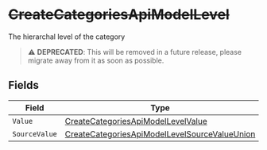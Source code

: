 # ~~CreateCategoriesApiModelLevel~~

The hierarchal level of the category

> :warning: **DEPRECATED**: This will be removed in a future release, please migrate away from it as soon as possible.


## Fields

| Field                                                                                                                     | Type                                                                                                                      | Required                                                                                                                  | Description                                                                                                               |
| ------------------------------------------------------------------------------------------------------------------------- | ------------------------------------------------------------------------------------------------------------------------- | ------------------------------------------------------------------------------------------------------------------------- | ------------------------------------------------------------------------------------------------------------------------- |
| `Value`                                                                                                                   | [CreateCategoriesApiModelLevelValue](../../Models/Components/CreateCategoriesApiModelLevelValue.md)                       | :heavy_minus_sign:                                                                                                        | N/A                                                                                                                       |
| `SourceValue`                                                                                                             | [CreateCategoriesApiModelLevelSourceValueUnion](../../Models/Components/CreateCategoriesApiModelLevelSourceValueUnion.md) | :heavy_minus_sign:                                                                                                        | N/A                                                                                                                       |